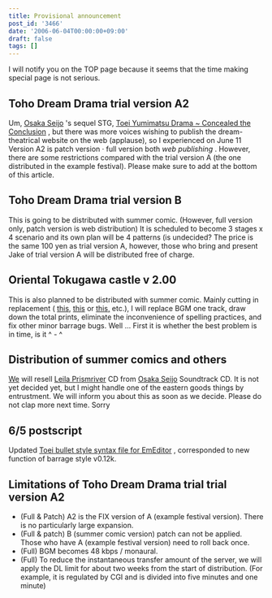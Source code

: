 ```yaml
---
title: Provisional announcement
post_id: '3466'
date: '2006-06-04T00:00:00+09:00'
draft: false
tags: []
---
```


I will notify you on the TOP page because it seems that the time making special page is not serious.

## Toho Dream Drama trial version A2

Um, [Osaka Seijo](/!/thA/) 's sequel STG, [Toei Yumimatsu Drama ~ Concealed the Conclusion](/!/thC) , but there was more voices wishing to publish the dream-theatrical website on the web (applause), so I experienced on June 11 Version A2 is patch version · full version both _web publishing_ . However, there are some restrictions compared with the trial version A (the one distributed in the example festival). Please make sure to add at the bottom of this article.

## Toho Dream Drama trial version B

This is going to be distributed with summer comic. (However, full version only, patch version is web distribution) It is scheduled to become 3 stages x 4 scenario and its own plan will be 4 patterns (is undecided? The price is the same 100 yen as trial version A, however, those who bring and present Jake of trial version A will be distributed free of charge.

## Oriental Tokugawa castle v 2.00

This is also planned to be distributed with summer comic. Mainly cutting in replacement ( [this,](/3460) [this](/3464) or [this,](/3463) etc.), I will replace BGM one track, draw down the total prints, eliminate the inconvenience of spelling practices, and fix other minor barrage bugs. Well ... First it is whether the best problem is in time, is it ^ - ^

## Distribution of summer comics and others

[We](/!/thA/) will resell [Leila Prismriver](/!/leila/) CD from [Osaka Seijo](/!/thA/) Soundtrack CD. It is not yet decided yet, but I might handle one of the eastern goods things by entrustment. We will inform you about this as soon as we decide. Please do not clap more next time. Sorry

## 6/5 postscript

Updated [Toei bullet style syntax file for EmEditor](/emeditor-danmakufu) , corresponded to new function of barrage style v0.12k.

## Limitations of Toho Dream Drama trial trial version A2

*   (Full & Patch) A2 is the FIX version of A (example festival version). There is no particularly large expansion.
*   (Full & patch) B (summer comic version) patch can not be applied. Those who have A (example festival version) need to roll back once.
*   (Full) BGM becomes 48 kbps / monaural.
*   (Full) To reduce the instantaneous transfer amount of the server, we will apply the DL limit for about two weeks from the start of distribution. (For example, it is regulated by CGI and is divided into five minutes and one minute)